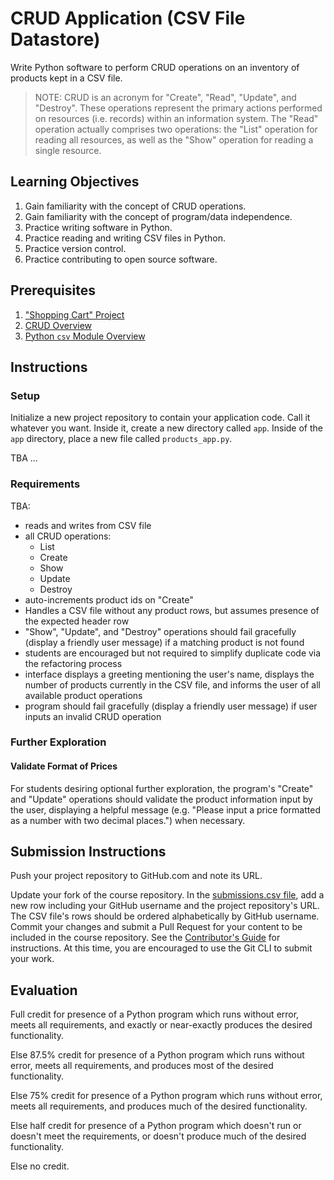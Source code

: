 # CRUD Application (CSV File Datastore)

Write Python software to perform CRUD operations on an inventory of products kept in a CSV file.

> NOTE: CRUD is an acronym for "Create", "Read", "Update", and "Destroy". These operations represent the primary actions performed on resources (i.e. records) within an information system. The "Read" operation actually comprises two operations: the "List" operation for reading all resources, as well as the "Show" operation for reading a single resource.

## Learning Objectives

  1. Gain familiarity with the concept of CRUD operations.
  1. Gain familiarity with the concept of program/data independence.
  1. Practice writing software in Python.
  1. Practice reading and writing CSV files in Python.
  1. Practice version control.
  1. Practice contributing to open source software.

## Prerequisites

  1. ["Shopping Cart" Project](/projects/shopping-cart/project.md)
  1. [CRUD Overview](/notes/information-systems/crud-operations.md)
  1. [Python `csv` Module Overview](/notes/programming-languages/python/modules/csv.md)

## Instructions

### Setup

Initialize a new project repository to contain your application code. Call it whatever you want. Inside it, create a new directory called `app`. Inside of the `app` directory, place a new file called `products_app.py`.

TBA ...

### Requirements

TBA:

  + reads and writes from CSV file
  + all CRUD operations:
    + List
    + Create
    + Show
    + Update
    + Destroy
  + auto-increments product ids on "Create"
  + Handles a CSV file without any product rows, but assumes presence of the expected header row
  + "Show", "Update", and "Destroy" operations should fail gracefully (display a friendly user message) if a matching product is not found
  + students are encouraged but not required to simplify duplicate code via the refactoring process
  + interface displays a greeting mentioning the user's name, displays the number of products currently in the CSV file, and informs the user of all available product operations
  + program should fail gracefully (display a friendly user message) if user inputs an invalid CRUD operation

### Further Exploration

#### Validate Format of Prices

For students desiring optional further exploration, the program's "Create" and "Update" operations should validate the product information input by the user, displaying a helpful message (e.g. "Please input a price formatted as a number with two decimal places.") when necessary.

## Submission Instructions

Push your project repository to GitHub.com and note its URL.

Update your fork of the course repository. In the [submissions.csv file](submissions.csv), add a new row including your GitHub username and the project repository's URL. The CSV file's rows should be ordered alphabetically by GitHub username. Commit your changes and submit a Pull Request for your content to be included in the course repository. See the [Contributor's Guide](/CONTRIBUTING.md) for instructions. At this time, you are encouraged to use the Git CLI to submit your work.

## Evaluation

Full credit for presence of a Python program which runs without error, meets all requirements, and exactly or near-exactly produces the desired functionality.

Else 87.5% credit for presence of a Python program which runs without error, meets all requirements, and produces most of the desired functionality.

Else 75% credit for presence of a Python program which runs without error, meets all requirements, and produces much of the desired functionality.

Else half credit for presence of a Python program which doesn't run or doesn't meet the requirements, or doesn't produce much of the desired functionality.

Else no credit.
